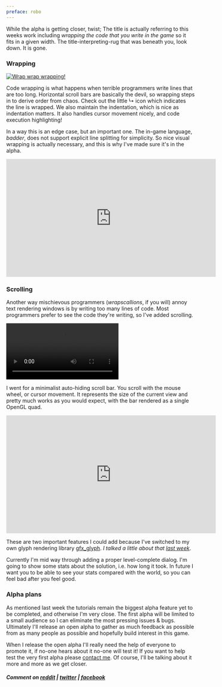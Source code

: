 ```yaml
---
preface: robo
---
```


While the alpha is getting closer, twist; The title is actually referring to this weeks work including _wrapping the code that you write in the game_ so it fits in a given width. The title-interpreting-rug that was beneath you, look down. It is gone.

### Wrapping

[![](/assets/2017-09-01/wrap.png "Wrap wrap wrapping!")](/assets/2017-09-01/wrap.png)

Code wrapping is what happens when terrible programmers write lines that are too long. Horizontal scroll bars are basically the devil, so wrapping steps in to derive order from chaos. Check out the little ↳ icon which indicates the line is wrapped. We also maintain the indentation, which is nice as indentation matters. It also handles cursor movement nicely, and code execution highlighting!


In a way this is an edge case, but an important one. The in-game language, *badder*, does not support explicit line splitting for simplicity. So nice visual wrapping is actually necessary, and this is why I've made sure it's in the alpha.

<div class="video-wrap">
  <iframe width="560" height="315"
    src="https://www.youtube-nocookie.com/embed/hk8LoHqHkGI?rel=0&amp;start=24"
    frameborder="0" allowfullscreen></iframe>
</div>

### Scrolling
Another way mischievous programmers (*wrapscallions*, if you will) annoy text rendering windows is by writing too many lines of code. Most programmers prefer to see the code they're writing, so I've added scrolling.

<video src="/assets/2017-09-01/scrolling.mp4" controls loop autoplay></video>

I went for a minimalist auto-hiding scroll bar. You scroll with the mouse wheel, or cursor movement. It represents the size of the current view and pretty much works as you would expect, with the bar rendered as a single OpenGL quad.

<div class="video-wrap">
  <iframe width="560" height="315"
    src="https://www.youtube-nocookie.com/embed/RXhu26jEmZY?rel=0"
    frameborder="0" allowfullscreen></iframe>
</div>

These are two important features I could add because I've switched to my own glyph rendering library [gfx_glyph](https://github.com/alexheretic/gfx-glyph). *I talked a little about that [last week](/2017/08/25/wrangling-glyphs.html)*.

Currently I'm mid way through adding a proper level-complete dialog. I'm going to show some stats about the solution, i.e. how long it took. In future I want you to be able to see your stats compared with the world, so you can feel bad after you feel good.

### Alpha plans
As mentioned last week the tutorials remain the biggest alpha feature yet to be completed, and otherwise I'm very close. The first alpha will be limited to a small audience so I can eliminate the most pressing issues & bugs. Ultimately I'll release an open alpha to gather as much feedback as possible from as many people as possible and hopefully build interest in this game.

When I release the open alpha I'll really need the help of everyone to promote it, if no-one hears about it no-one will test it! If you want to help test the very first alpha please [contact me](mailto:alex@roboinstruct.us). Of course, I'll be talking about it more and more as we get closer.

##### Comment on [reddit](https://www.reddit.com/r/devblogs/comments/6xdzww/robo_instructus_wrapping_up_the_alpha_code/) | [twitter](https://twitter.com/bigabgames/status/903584009879523329) | [facebook](https://www.facebook.com/bigabgames/posts/1576325825788132)
